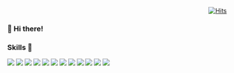 <div align=right>

[![Hits](https://hits.seeyoufarm.com/api/count/incr/badge.svg?url=https%3A%2F%2Fgithub.com%2Feugenejeonme%2F&count_bg=%235D5FEF&title_bg=%23A5A6F6&icon=github.svg&icon_color=%23564AD4&title=hits&edge_flat=false)](https://hits.seeyoufarm.com)
  
 </div>

### 👋 Hi there!

<!--[![Eugene's github stats](https://github-readme-stats.vercel.app/api?username=eugenejeonme&show_icons=true&theme=midnight-purple)](https://github.com/anuraghazra/github-readme-stats)-->

### Skills 💪 

<p float="left">
  <img src="https://img.shields.io/badge/C++-00599C?style=flat-square&logo=C%2B%2B&logoColor=white"/>
  <img src="https://img.shields.io/badge/C%23-239120?style=flat-square&logo=CSharp&logoColor=white"/>
  <img src="https://img.shields.io/badge/Go-00ADD8?style=flat-square&logo=Go&logoColor=white"/>
  <img src="https://img.shields.io/badge/Python-3766AB?style=flat-square&logo=Python&logoColor=white"/>
  <img src="https://img.shields.io/badge/JavaScript-F7DF1E?style=flat-square&logo=JavaScript&logoColor=white"/>
  <img src="https://img.shields.io/badge/Node.js-339933?style=flat-square&logo=Node.js&logoColor=white"/>
  <img src="https://img.shields.io/badge/Flutter-02569B?style=flat-square&logo=Flutter&logoColor=white"/>
  <img src="https://img.shields.io/badge/Swift-FA7343?style=flat-square&logo=Swift&logoColor=white"/>
  <img src="https://img.shields.io/badge/Kotlin-7F52FF?style=flat-square&logo=Kotlin&logoColor=white"/>
  <img src="https://img.shields.io/badge/Java-007396?style=flat-square&logo=Java&logoColor=white"/>
  <img src="https://img.shields.io/badge/AWS-232F3E?style=flat-square&logo=AmazonAWS&logoColor=white"/>
  <img src="https://img.shields.io/badge/Firebase-FFCA28?style=flat-square&logo=Firebase&logoColor=white"/>
</p>

<!--[![Readme Card](https://github-readme-stats.vercel.app/api/pin/?username=anuraghazra&repo=github-readme-stats&theme=midnight-purple)](https://github.com/anuraghazra/github-readme-stats)-->


<!--
**eugenejeonme/eugenejeonme** is a ✨ _special_ ✨ repository because its `README.md` (this file) appears on your GitHub profile.

Here are some ideas to get you started:

- 🔭 I’m currently working on ...
- 🌱 I’m currently learning ...
- 👯 I’m looking to collaborate on ...
- 🤔 I’m looking for help with ...
- 💬 Ask me about ...
- 📫 How to reach me: ...
- 😄 Pronouns: ...
- ⚡ Fun fact: ...
-->

